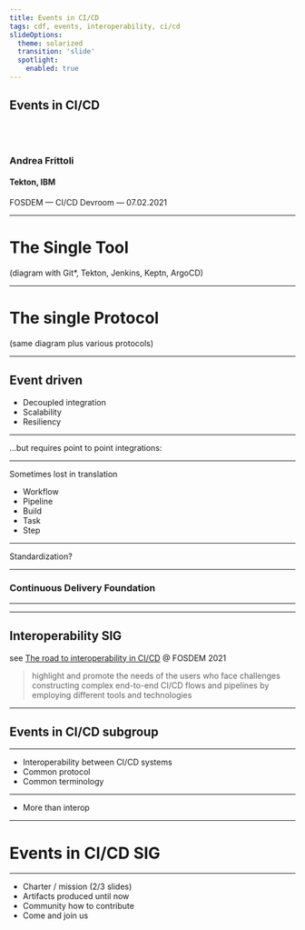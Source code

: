 ```yaml
---
title: Events in CI/CD
tags: cdf, events, interoperability, ci/cd
slideOptions:
  theme: solarized
  transition: 'slide'
  spotlight:
    enabled: true
---
```



## Events in CI/CD
</br>
</br>

### Andrea Frittoli
#### Tekton, IBM

FOSDEM — CI/CD Devroom — 07.02.2021

---

# The Single Tool
(diagram with Git*, Tekton, Jenkins, Keptn, ArgoCD)

<!--
Organisation often find one single tool that
satisfies all their needs of CI/CD... or not really
-->

----

# The single Protocol
(same diagram plus various protocols)

<!--
And these different platforms all speak the same
language... or not really again
-->

---

## Event driven

* Decoupled integration
* Scalability
* Resiliency

<!-- 
Discuss the benefits of event driven integration
between the various platforms.
-->

----

...but requires point to point integrations:

<!--
Platform X reacts to events from platform Y
Platform X understand terminology from platform Y
-->

----

Sometimes lost in translation

* Workflow
* Pipeline
* Build
* Task
* Step 

----

Standardization?

---

### Continuous Delivery Foundation

<!--
Enter CDF, a neutral home of CI/CD projects
-->

----

<!-- .slide: data-background="https://github.com/afrittoli/events-in-cicd/raw/main/images/cdf.png"-->

----

## Interoperability SIG

see [The road to interoperability in CI/CD](https://fosdem.org/2021/schedule/event/the_road_to_interoperability_in_ci_cd/) @ FOSDEM 2021

> highlight and promote the needs of the users who face challenges constructing complex end-to-end CI/CD flows and pipelines by employing different tools and technologies

----

## Events in CI/CD subgroup

<!-- logos of technologies involved -->

----

- Interoperability between CI/CD systems
- Common protocol
- Common terminology

----

- More than interop

---

# Events in CI/CD SIG

---

- Charter / mission (2/3 slides)
- Artifacts produced until now
- Community how to contribute
- Come and join us


